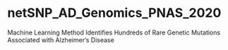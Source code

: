 # netSNP_AD_Genomics_PNAS_2020
Machine Learning Method Identifies Hundreds of Rare Genetic Mutations Associated with Alzheimer’s Disease
